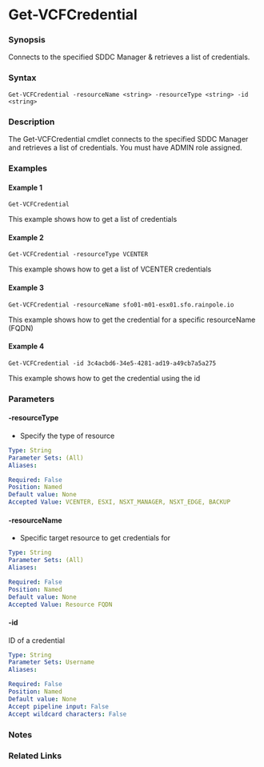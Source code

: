# Get-VCFCredential

### Synopsis
Connects to the specified SDDC Manager & retrieves a list of credentials.

### Syntax
```
Get-VCFCredential -resourceName <string> -resourceType <string> -id <string>
```

### Description
The Get-VCFCredential cmdlet connects to the specified SDDC Manager and retrieves a list of credentials. You must have ADMIN role assigned.


### Examples
#### Example 1
```
Get-VCFCredential
```
This example shows how to get a list of credentials

#### Example 2
```
Get-VCFCredential -resourceType VCENTER
```
This example shows how to get a list of VCENTER credentials

#### Example 3
```
Get-VCFCredential -resourceName sfo01-m01-esx01.sfo.rainpole.io
```
This example shows how to get the credential for a specific resourceName (FQDN)

#### Example 4
```
Get-VCFCredential -id 3c4acbd6-34e5-4281-ad19-a49cb7a5a275
```
This example shows how to get the credential using the id

### Parameters

#### -resourceType
- Specify the type of resource

```yaml
Type: String
Parameter Sets: (All)
Aliases:

Required: False
Position: Named
Default value: None
Accepted Value: VCENTER, ESXI, NSXT_MANAGER, NSXT_EDGE, BACKUP
```

#### -resourceName
- Specific target resource to get credentials for

```yaml
Type: String
Parameter Sets: (All)
Aliases:

Required: False
Position: Named
Default value: None
Accepted Value: Resource FQDN
```

#### -id
ID of a credential

```yaml
Type: String
Parameter Sets: Username
Aliases:

Required: False
Position: Named
Default value: None
Accept pipeline input: False
Accept wildcard characters: False
```

### Notes

### Related Links

